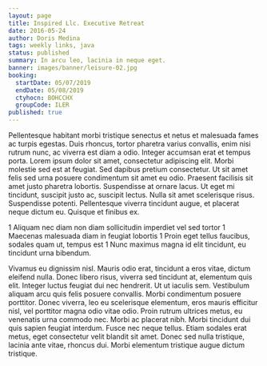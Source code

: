 ```yaml
---
layout: page
title: Inspired Llc. Executive Retreat
date: 2016-05-24
author: Doris Medina
tags: weekly links, java
status: published
summary: In arcu leo, lacinia in neque eget.
banner: images/banner/leisure-02.jpg
booking:
  startDate: 05/07/2019
  endDate: 05/08/2019
  ctyhocn: BOHCCHX
  groupCode: ILER
published: true
---
```

Pellentesque habitant morbi tristique senectus et netus et malesuada fames ac turpis egestas. Duis rhoncus, tortor pharetra varius convallis, enim nisi rutrum nunc, ac viverra est diam a odio. Integer accumsan erat et tempus porta. Lorem ipsum dolor sit amet, consectetur adipiscing elit. Morbi molestie sed est at feugiat. Sed dapibus pretium consectetur. Ut sit amet felis sed urna posuere condimentum sit amet eu odio. Praesent facilisis sit amet justo pharetra lobortis. Suspendisse at ornare lacus. Ut eget mi tincidunt, suscipit justo ac, suscipit lectus. Nulla sit amet scelerisque risus. Suspendisse potenti. Pellentesque viverra tincidunt augue, et placerat neque dictum eu. Quisque et finibus ex.

1 Aliquam nec diam non diam sollicitudin imperdiet vel sed tortor
1 Maecenas malesuada diam in feugiat lobortis
1 Proin eget tellus faucibus, sodales quam ut, tempus est
1 Nunc maximus magna id elit tincidunt, eu tincidunt urna bibendum.

Vivamus eu dignissim nisl. Mauris odio erat, tincidunt a eros vitae, dictum eleifend nulla. Donec libero risus, viverra sed tincidunt at, elementum quis elit. Integer luctus feugiat dui nec hendrerit. Ut ut iaculis sem. Vestibulum aliquam arcu quis felis posuere convallis. Morbi condimentum posuere porttitor. Donec viverra, leo eu scelerisque elementum, eros mauris efficitur nisl, vel porttitor magna odio vitae odio. Proin rutrum ultrices metus, eu venenatis urna commodo nec. Morbi ac placerat nibh. Morbi tincidunt dui quis sapien feugiat interdum. Fusce nec neque tellus. Etiam sodales erat metus, eget consectetur velit blandit sit amet. Donec sed nulla tristique, lacinia ante vitae, rhoncus dui. Morbi elementum tristique augue dictum tristique.
